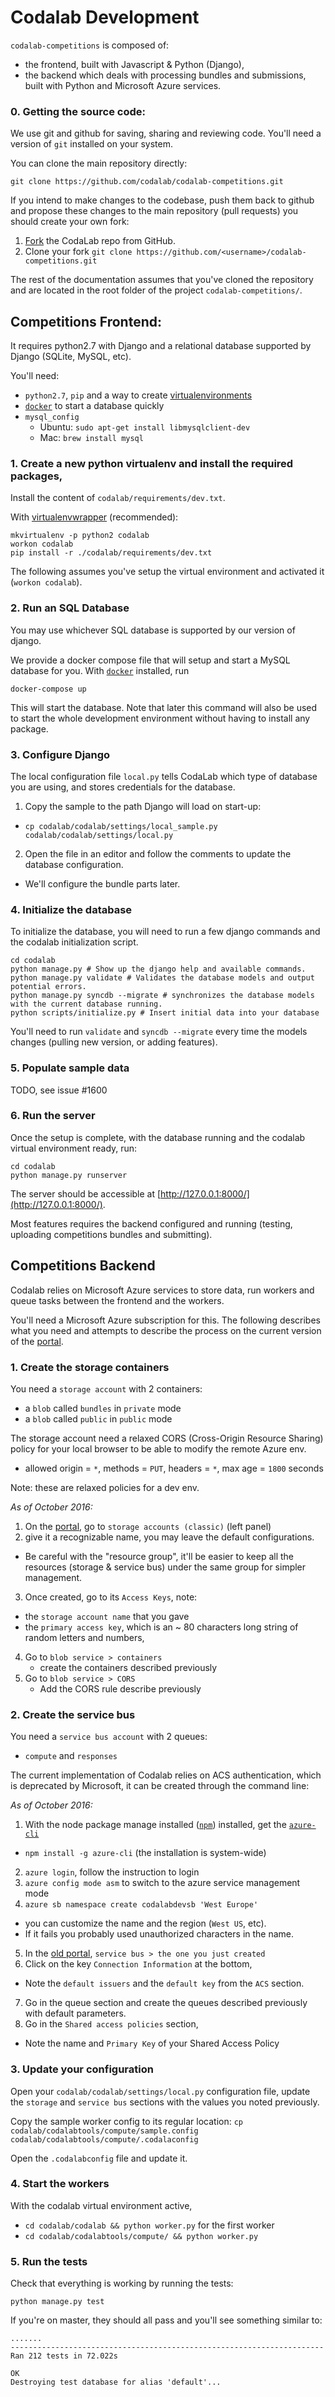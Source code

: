 Codalab Development
===================

`codalab-competitions` is composed of:

- the frontend, built with Javascript & Python (Django),
- the backend which deals with processing bundles and submissions, built with Python and Microsoft Azure services.


### 0. Getting the source code:

We use git and github for saving, sharing and reviewing code.
You'll need a version of `git` installed on your system.

You can clone the main repository directly:

```
git clone https://github.com/codalab/codalab-competitions.git
```

If you intend to make changes to the codebase, push them back to github and propose these changes
to the main repository (pull requests) you should create your own fork:

1. [Fork](https://help.github.com/articles/fork-a-repo) the CodaLab repo from GitHub.
2. Clone your fork `git clone https://github.com/<username>/codalab-competitions.git`


The rest of the documentation assumes that you've cloned the repository and are
located in the root folder of the project `codalab-competitions/`.


## Competitions Frontend:

It requires python2.7 with Django and a relational database supported by Django (SQLite, MySQL, etc).

You'll need:
- `python2.7`, `pip` and a way to create [virtualenvironments](https://virtualenvwrapper.readthedocs.io/en/latest/)
- [`docker`](https://www.docker.com/) to start a database quickly
- `mysql_config`
  - Ubuntu: `sudo apt-get install libmysqlclient-dev`
  - Mac: `brew install mysql`


### 1. Create a new python virtualenv and install the required packages,

Install the content of `codalab/requirements/dev.txt`.

With [virtualenvwrapper](https://virtualenvwrapper.readthedocs.io/en/latest/) (recommended):

```
mkvirtualenv -p python2 codalab
workon codalab
pip install -r ./codalab/requirements/dev.txt
```

The following assumes you've setup the virtual environment and activated it (`workon codalab`).


### 2. Run an SQL Database

You may use whichever SQL database is supported by our version of django.

We provide a docker compose file that will setup and start a MySQL database for you.
With [`docker`](https://www.docker.com/) installed, run

```
docker-compose up
```

This will start the database. Note that later this command will also be used to start
the whole development environment without having to install any package.


### 3. Configure Django

The local configuration file `local.py` tells CodaLab which type of database you are using,
and stores credentials for the database.

1. Copy the sample to the path Django will load on start-up:
  - `cp codalab/codalab/settings/local_sample.py codalab/codalab/settings/local.py`
2. Open the file in an editor and follow the comments to update the database configuration.
  - We'll configure the bundle parts later.


### 4. Initialize the database

To initialize the database, you will need to run a few django commands and the
codalab initialization script.

```
cd codalab
python manage.py # Show up the django help and available commands.
python manage.py validate # Validates the database models and output potential errors.
python manage.py syncdb --migrate # synchronizes the database models with the current database running.
python scripts/initialize.py # Insert initial data into your database
```

You'll need to run `validate` and `syncdb --migrate` every time the models changes
(pulling new version, or adding features).


### 5. Populate sample data

TODO, see issue #1600


### 6. Run the server

Once the setup is complete, with the database running and the codalab virtual environment ready,
run:

```
cd codalab
python manage.py runserver
```

The server should be accessible at [http://127.0.0.1:8000/](http://127.0.0.1:8000/).

Most features requires the backend configured and running
(testing, uploading competitions bundles and submitting).


## Competitions Backend

Codalab relies on Microsoft Azure services to store data, run workers and queue tasks between
the frontend and the workers.

You'll need a Microsoft Azure subscription for this. The following describes what you need
and attempts to describe the process on the current
version of the [portal](https://portal.azure.com/).


### 1. Create the storage containers

You need a `storage account` with 2 containers:

- a `blob` called `bundles` in `private` mode
- a `blob` called `public` in `public` mode

The storage account need a relaxed CORS (Cross-Origin Resource Sharing) policy for your local
browser to be able to modify the remote Azure env.

- allowed origin = `*`, methods = `PUT`, headers = `*`, max age = `1800` seconds

Note: these are relaxed policies for a dev env.

*As of October 2016:*

1. On the [portal](https://portal.azure.com/), go to `storage accounts (classic)` (left panel)
2. give it a recognizable name, you may leave the default configurations.
  - Be careful with the "resource group", it'll be easier to keep all the resources (storage & service bus)
    under the same group for simpler management.
3. Once created, go to its `Access Keys`, note:
  - the `storage account name` that you gave
  - the `primary access key`, which is an ~ 80 characters long string of random letters and numbers,
4. Go to `blob service > containers`
    - create the containers described previously
5. Go to `blob service > CORS`
    - Add the CORS rule describe previously

### 2. Create the service bus

You need a `service bus account` with 2 queues:
  - `compute` and `responses`

The current implementation of Codalab relies on ACS authentication,
which is deprecated by Microsoft, it can be created through the command line:

*As of October 2016:*

1. With the node package manage installed ([`npm`](https://nodejs.org/en/)) installed, get the [`azure-cli`](https://www.npmjs.com/package/azure-cli)
  - `npm install -g azure-cli` (the installation is system-wide)
2. `azure login`, follow the instruction to login
3. `azure config mode asm` to switch to the azure service management mode
4. `azure sb namespace create codalabdevsb 'West Europe'`
  - you can customize the name and the region (`West US`, etc).
  - If it fails you probably used unauthorized characters
    in the name.
5. In the [old portal](https://manage.windowsazure.com), `service bus > the one you just created`
6. Click on the key `Connection Information` at the bottom,
  - Note the `default issuers` and the `default key` from the `ACS` section.
7. Go in the queue section and create the queues described previously with default parameters.
8. Go in the `Shared access policies` section,
  - Note the name and `Primary Key` of your Shared Access Policy

### 3. Update your configuration

Open your `codalab/codalab/settings/local.py` configuration file,
update the `storage` and `service bus` sections with the values you noted previously.

Copy the sample worker config to its regular location:
`cp codalab/codalabtools/compute/sample.config codalab/codalabtools/compute/.codalaconfig`

Open the `.codalabconfig` file and update it.


### 4. Start the workers

With the codalab virtual environment active,

- `cd codalab/codalab && python worker.py` for the first worker
- `cd codalab/codalabtools/compute/ && python worker.py`


### 5. Run the tests

Check that everything is working by running the tests:

```
python manage.py test
```

If you're on master, they should all pass and you'll see something similar to:

```
.......
----------------------------------------------------------------------
Ran 212 tests in 72.022s

OK
Destroying test database for alias 'default'...
```















